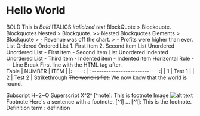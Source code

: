 # Hello World
BOLD
                   This is *Bold*
ITALICS
                   *italicized text*
BlockQuote
                   > Blockquote.
Blockquotes Nested
                   > Blockquote.
                   >> Nested
Blockquotes Elements
                   > Blockquote
                   > - Revenue was off the chart.
                   > - Profits were higher than ever.
List Ordered
                   Ordered List
                   1. First item
                   2. Second item
List Unordered
                   Unordered List
                   - First item
                   - Second item
List Unordered Indented
                   Unordered List
                   - Third item
                     - Indented item
                     - Indented item
Horizontal Rule
                   ---
Line Break
                   First line with the HTML tag after.<br>
Table
                   | NUMBER |                ITEM           |
                   |:-----: | :----------------------------:|
                   |   1    | Test 1                        |
                   |   2    | Test 2                        |
Strikethrough
                   ~~The world is flat.~~ We now know that the world is round.

Subscript
                   H~2~O
Superscript
                   X^2^
                   [^note]: This is footnote
Image
                   ![alt text](image.jpg)
Footnote
                   Here's a sentence with a footnote. [^1]
                   ...
                   [^1]: This is the footnote.
Definition
                   term
                   : definition

